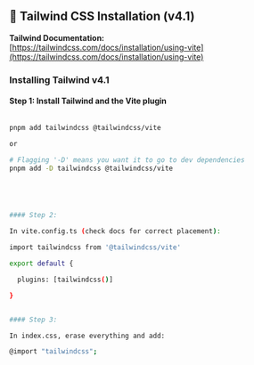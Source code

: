## 🎨 Tailwind CSS Installation (v4.1)

**Tailwind Documentation:**  
[https://tailwindcss.com/docs/installation/using-vite](https://tailwindcss.com/docs/installation/using-vite)


### Installing Tailwind v4.1

#### Step 1: Install Tailwind and the Vite plugin

```bash

pnpm add tailwindcss @tailwindcss/vite

or 

# Flagging '-D' means you want it to go to dev dependencies
pnpm add -D tailwindcss @tailwindcss/vite





#### Step 2:

In vite.config.ts (check docs for correct placement):

import tailwindcss from '@tailwindcss/vite'

export default {

  plugins: [tailwindcss()]

}


#### Step 3:

In index.css, erase everything and add:

@import "tailwindcss";